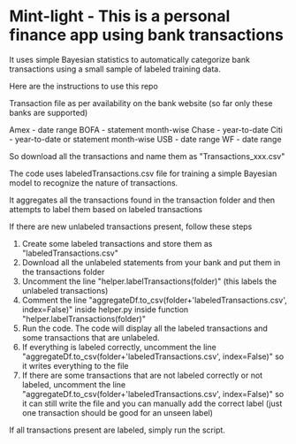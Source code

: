 # Mint-light - This is a personal finance app using bank transactions

It uses simple Bayesian statistics to automatically categorize bank transactions using a small sample of labeled training data.

Here are the instructions to use this repo

Transaction file as per availability on the bank website (so far only these banks are supported)

Amex - date range
BOFA - statement month-wise
Chase - year-to-date
Citi - year-to-date or statement month-wise
USB - date range
WF - date range

So download all the transactions and name them as "Transactions_<Bank>xxx.csv"
    
The code uses labeledTransactions.csv file for training a simple Bayesian model to recognize the nature of transactions.
   
It aggregates all the transactions found in the transaction folder and then attempts to label them based on labeled transactions
    
If there are new unlabeled transactions present, follow these steps
    
1. Create some labeled transactions and store them as "labeledTransactions.csv"
2. Download all the unlabeled statements from your bank and put them in the transactions folder
3. Uncomment the line "helper.labelTransactions(folder)" (this labels the unlabeled transactions)
4. Comment the line "aggregateDf.to_csv(folder+'labeledTransactions.csv', index=False)" inside helper.py inside function "helper.labelTransactions(folder)"
5. Run the code. The code will display all the labeled transactions and some transactions that are unlabeled.
6. If everything is labeled correctly, uncomment the line "aggregateDf.to_csv(folder+'labeledTransactions.csv', index=False)" so it writes everything to the file
7. If there are some transactions that are not labeled correctly or not labeled, uncomment the line "aggregateDf.to_csv(folder+'labeledTransactions.csv', index=False)" so it can still write the file and you can manually add the correct label (just one transaction should be good for an unseen label)
    
If all transactions present are labeled, simply run the script.
    
